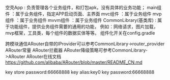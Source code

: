 空壳App : 负责管理各个业务组件，和打包apk，没有具体的业务功能；
main组件 ：属于业务组件，指定APP启动页面、主界面
mvc组件 ：属于业务组件
mvp组件 ：属于业务组件
mvvm组件 ：属于业务组件
CommonLibrary(基类库) : 属于功能组件，提供业务组件需要的通用的功能，
例如：网络请求，图片加载，mvp框架，工具类，每个组件的数据实体等等。
组件化开关在config.gradle 

跨模块通信ARouter自带的IProvider可以参考CommonLibrary->router_provider
ARouter常量 ARouter拦截器 ARouter降级策略可参考CommonLibrary->ARouter
ARouter在线文档 https://github.com/alibaba/ARouter/blob/master/README_CN.md

key store password:66668888
key alias:key0
key password:66668888

